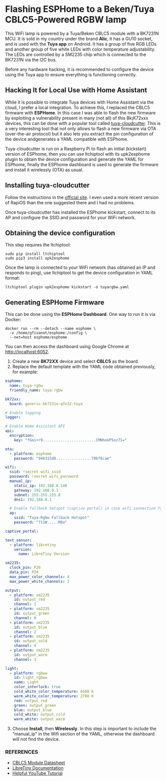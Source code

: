 # Flashing ESPHome to a Beken/Tuya CBLC5-Powered RGBW lamp

This WiFi lamp is powered by a Tuya/Beken CBLC5 module with a BK7231N MCU. It is sold in my country under the brand **Alic**, it has a GU10 socket, and is used with the **Tuya app** on Android. It has a group of five RGB LEDs and another group of five white LEDs with color temperature adjustability. The LEDs are controlled by a SM2235 chip which is connected to the BK7231N via the I2C bus. 

Before any hardware hacking, it is recommended to configure the device using the Tuya app to ensure everything is functioning correctly.

## Hacking It for Local Use with Home Assistant

While it is possible to integrate Tuya devices with Home Assistant via the cloud, I prefer a local integration. To achieve this, I replaced the CBLC5 firmware with **ESPHome**. In this case I was able to flash the new firmware by exploiting a vulnerability present in many (not all) of this Bk¡K72xxx devices, this can be done with a popular tool called [tuya-cloudcutter](https://github.com/tuya-cloudcutter/tuya-cloudcutter). This is a very interesting tool that not only allows to flash a new firmware via OTA (over-the-air protocol) but it also lets you extract the pin configuration of the device andgenerates a YAML compatible with ESPhome.

Tuya-cloudcutter is run on a Raspberry Pi to flash an initial (kickstart) version of ESPhome, then you can use ltchiptool with its upk2esphome plugin to obtain the device configuration and generate the YAML for ESPhome, finally the ESPhome dashboard is used to generate the firmware and install it wirelessly (OTA) as usual.

## Installing tuya-cloudcutter

Follow the instructions in the [official site](https://github.com/tuya-cloudcutter/tuya-cloudcutter/blob/main/HOST_SPECIFIC_INSTRUCTIONS.md). I even used a more recent version of RapiOS than the one suggested there and I had no problems.

Once tuya-cloudcutter has installed the ESPhome kickstart, connect to its AP and configure the SSID and password for your WiFi network.

## Obtaining the device configuration

This step requires the ltchiptool:

~~~
sudo pip install ltchiptool
sudo pip3 install upk2esphome
~~~

Once the lamp is connected to your WiFi network (has obtained an IP and responds to ping), use ltchiptool to get the device configuration in YAML format:

~~~
ltchiptool plugin upk2esphome kickstart -o tuyargbw.yaml
~~~

## Generating ESPHome Firmware

This can be done using the **ESPHome Dashboard**. One way to run it is via Docker:

~~~
docker run --rm --detach --name esphome \
  -v /home/gfisanot/esphome:/config \
  --net=host esphome/esphome
~~~

You can then access the dashboard using Google Chrome at [http://localhost:6052](http://localhost:6052).

1. Create a new **BK72XX** device and select **CBLC5** as the board.
2. Replace the default template with the YAML code obtained previously, for example:

```yaml
esphome:
  name: tuya-rgbw
  friendly_name: tuya-rgbw

bk72xx:
  board: generic-bk7231n-qfn32-tuya

# Enable logging
logger:

# Enable Home Assistant API
api:
  encryption:
    key: "fGoi+r9........................CMNhoGP5oz7I="

ota:
  - platform: esphome
    password: "946315d8................70bf6cae"

wifi:
  ssid: !secret wifi_ssid
  password: !secret wifi_password
  manual_ip:
    static_ip: 192.168.0.148
    gateway: 192.168.0.1
    subnet: 255.255.255.0
    dns1: 192.168.0.1

  # Enable fallback hotspot (captive portal) in case wifi connection fails
  ap:
    ssid: "Tuya-Rgbw Fallback Hotspot"
    password: "711W.....M8a"

captive_portal:

text_sensor:
  - platform: libretiny
    version:
      name: LibreTiny Version

sm2235:
  clock_pin: P26
  data_pin: P24
  max_power_color_channels: 4
  max_power_white_channels: 2

output:
  - platform: sm2235
    id: output_red
    channel: 1
  - platform: sm2235
    id: output_green
    channel: 0
  - platform: sm2235
    id: output_blue
    channel: 2
  - platform: sm2235
    id: output_cold
    channel: 4
  - platform: sm2235
    id: output_warm
    channel: 3

light:
  - platform: rgbww
    id: light_rgbww
    name: Light
    color_interlock: true
    cold_white_color_temperature: 6500 K
    warm_white_color_temperature: 2700 K
    red: output_red
    green: output_green
    blue: output_blue
    cold_white: output_cold
    warm_white: output_warm
```

3. Choose **Install**, then **Wirelessly**. In this step is important to include the "manual_ip" in the Wifi section of the YAML, otherwise the dashboard will not find the device.

### REFERENCES

- [CBLC5 Module Datasheet](https://developer.tuya.com/en/docs/iot/cblc5-module-datasheet?id=Ka07iqyusq1wm)
- [LibreTiny Documentation](https://docs.libretiny.eu/)
- [Helpful YouTube Tutorial](https://www.youtube.com/watch?v=yndcrR_5ASs&list=WL&index=5&pp=gAQBiAQB)

